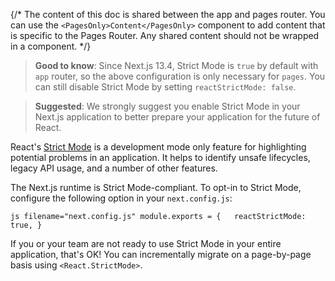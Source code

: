 {/\* The content of this doc is shared between the app and pages router.
You can use the `<PagesOnly>Content</PagesOnly>` component to add
content that is specific to the Pages Router. Any shared content should
not be wrapped in a component. \*/}

> **Good to know**: Since Next.js 13.4, Strict Mode is `true` by default
> with `app` router, so the above configuration is only necessary for
> `pages`. You can still disable Strict Mode by setting
> `reactStrictMode: false`.

> **Suggested**: We strongly suggest you enable Strict Mode in your
> Next.js application to better prepare your application for the future
> of React.

React's [Strict Mode](https://react.dev/reference/react/StrictMode) is a
development mode only feature for highlighting potential problems in an
application. It helps to identify unsafe lifecycles, legacy API usage,
and a number of other features.

The Next.js runtime is Strict Mode-compliant. To opt-in to Strict Mode,
configure the following option in your `next.config.js`:

`js filename="next.config.js" module.exports = {   reactStrictMode: true, }`

If you or your team are not ready to use Strict Mode in your entire
application, that's OK! You can incrementally migrate on a page-by-page
basis using `<React.StrictMode>`.
